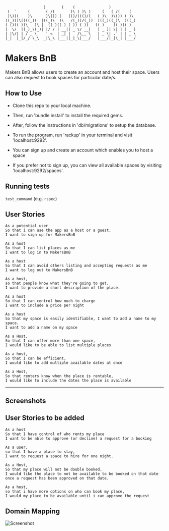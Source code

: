 ```
                 )       (    (               )        
 (  `     (       ( /(       )\ ) )\ )     (   ( /(    (   
 )\))(    )\      )\()) (   (()/((()/(   ( )\  )\()) ( )\  
((_)()\((((_)(  |((_)\  )\   /(_))/(_))  )((_)((_)\  )((_) 
(_()((_))\ _ )\ |_ ((_)((_) (_)) (_))   ((_)_  _((_)((_)_  
|  \/  |(_)_\(_)| |/ / | __|| _ \/ __|   | _ )| \| | | _ ) 
| |\/| | / _ \    ' <  | _| |   /\__ \   | _ \| .` | | _ \ 
|_|  |_|/_/ \_\  _|\_\ |___||_|_\|___/   |___/|_|\_| |___/ 
```

# Makers BnB

Makers BnB allows users to create an account and host their space. Users can also request to book spaces for particular date/s. 

## How to Use

- Clone this repo to your local machine.
- Then, run 'bundle install' to install the required gems.
- After, follow the instructions in 'db/migrations' to setup the database.
- To run the program, run 'rackup' in your terminal and visit 'localhost:9292'.

- You can sign up and create an account which enables you to host a space
- If you prefer not to sign up, you can view all available spaces by visiting 'localhost:9292/spaces'.

## Running tests

`test_command` (e.g. `rspec`)

## User Stories

``` 
As a potential user
So that i can use the app as a host or a guest,
I want to sign up for MakersBnB

As a host
So that I can list places as me
I want to log in to MakersBnB

As a host
So that I can avoid others listing and accepting requests as me
I want to log out to MakersBnB

As a host,
so that people know what they're going to get,
I want to provide a short description of the place.

As a host
So that I can control how much to charge
I want to include a price per night

As a host
So that my space is easily identifiable, I want to add a name to my space.
I want to add a name on my space

As a Host,
So that I can offer more than one space,
I would like to be able to list multiple places

As a host, 
So that I can be efficient,
I would like to add multiple available dates at once

As a Host,
So that renters know when the place is rentable,
I would like to include the dates the place is available
```

----------------------------------------------

## Screenshots

## User Stories to be added

```
As a host
So that I have control of who rents my place
I want to be able to approve (or decline) a request for a booking

As a user,
so that I have a place to stay,
I want to request a space to hire for one night.

As a Host,
So that my place will not be double booked,
I would like the place to not be available to be booked on that date once a request has been approved on that date.

As a host,
so that i have more options on who can book my place,
I would my place to be available until i can approve the request
```
## Domain Mapping 
![Screenshot](https://imgur.com/qf8yTFI.png)
